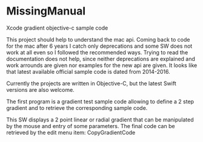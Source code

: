 # MissingManual
Xcode gradient objective-c sample code 

This project should help to understand the mac api.
Coming back to code for the mac after 6 years I catch only deprecations and some SW does not work at all even so I followed the recommended ways. Trying to read the documentation does not help, since neither deprecations are explained and work arrounds are given nor examples for the new api are given. It looks like that latest available official sample code is dated from 2014-2016. 

Currently the projects are written in Objective-C, but the latest Swift versions are also welcome.

The first program is a gradient test sample code allowing to define a 2 step gradient and to retrieve the corresponding sample code. 

This SW displays a 2 point linear or radial gradient that can be manipulated by the mouse and entry of some parameters. The final code can be retrieved by the edit menu item: CopyGradientCode


